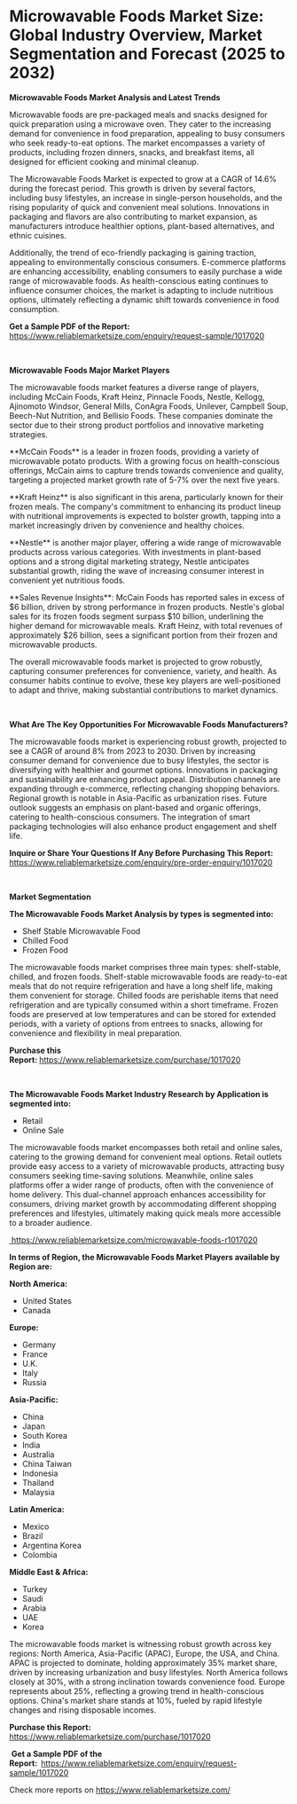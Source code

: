 <p><h1>Microwavable Foods Market Size: Global Industry Overview, Market Segmentation and Forecast (2025 to 2032)</h1></p><p><strong>Microwavable Foods Market Analysis and Latest Trends</strong></p>
<p><p>Microwavable foods are pre-packaged meals and snacks designed for quick preparation using a microwave oven. They cater to the increasing demand for convenience in food preparation, appealing to busy consumers who seek ready-to-eat options. The market encompasses a variety of products, including frozen dinners, snacks, and breakfast items, all designed for efficient cooking and minimal cleanup.</p><p>The Microwavable Foods Market is expected to grow at a CAGR of 14.6% during the forecast period. This growth is driven by several factors, including busy lifestyles, an increase in single-person households, and the rising popularity of quick and convenient meal solutions. Innovations in packaging and flavors are also contributing to market expansion, as manufacturers introduce healthier options, plant-based alternatives, and ethnic cuisines.</p><p>Additionally, the trend of eco-friendly packaging is gaining traction, appealing to environmentally conscious consumers. E-commerce platforms are enhancing accessibility, enabling consumers to easily purchase a wide range of microwavable foods. As health-conscious eating continues to influence consumer choices, the market is adapting to include nutritious options, ultimately reflecting a dynamic shift towards convenience in food consumption.</p></p>
<p><strong>Get a Sample PDF of the Report:&nbsp;</strong> <a href="https://www.reliablemarketsize.com/enquiry/request-sample/1017020?utm_campaign=3552&utm_medium=2&utm_source=Github&utm_content=ia&utm_term=07042025&utm_id=microwavable-foods">https://www.reliablemarketsize.com/enquiry/request-sample/1017020</a></p>
<p>&nbsp;</p>
<p><strong>Microwavable Foods Major Market Players</strong></p>
<p><p>The microwavable foods market features a diverse range of players, including McCain Foods, Kraft Heinz, Pinnacle Foods, Nestle, Kellogg, Ajinomoto Windsor, General Mills, ConAgra Foods, Unilever, Campbell Soup, Beech-Nut Nutrition, and Bellisio Foods. These companies dominate the sector due to their strong product portfolios and innovative marketing strategies.</p><p>**McCain Foods** is a leader in frozen foods, providing a variety of microwavable potato products. With a growing focus on health-conscious offerings, McCain aims to capture trends towards convenience and quality, targeting a projected market growth rate of 5-7% over the next five years.</p><p>**Kraft Heinz** is also significant in this arena, particularly known for their frozen meals. The company's commitment to enhancing its product lineup with nutritional improvements is expected to bolster growth, tapping into a market increasingly driven by convenience and healthy choices.</p><p>**Nestle** is another major player, offering a wide range of microwavable products across various categories. With investments in plant-based options and a strong digital marketing strategy, Nestle anticipates substantial growth, riding the wave of increasing consumer interest in convenient yet nutritious foods.</p><p>**Sales Revenue Insights**: McCain Foods has reported sales in excess of $6 billion, driven by strong performance in frozen products. Nestle's global sales for its frozen foods segment surpass $10 billion, underlining the higher demand for microwavable meals. Kraft Heinz, with total revenues of approximately $26 billion, sees a significant portion from their frozen and microwavable products.</p><p>The overall microwavable foods market is projected to grow robustly, capturing consumer preferences for convenience, variety, and health. As consumer habits continue to evolve, these key players are well-positioned to adapt and thrive, making substantial contributions to market dynamics.</p></p>
<p>&nbsp;</p>
<p><strong>What Are The Key Opportunities For Microwavable Foods Manufacturers?</strong></p>
<p><p>The microwavable foods market is experiencing robust growth, projected to see a CAGR of around 8% from 2023 to 2030. Driven by increasing consumer demand for convenience due to busy lifestyles, the sector is diversifying with healthier and gourmet options. Innovations in packaging and sustainability are enhancing product appeal. Distribution channels are expanding through e-commerce, reflecting changing shopping behaviors. Regional growth is notable in Asia-Pacific as urbanization rises. Future outlook suggests an emphasis on plant-based and organic offerings, catering to health-conscious consumers. The integration of smart packaging technologies will also enhance product engagement and shelf life.</p></p>
<p><strong>Inquire or Share Your Questions If Any Before Purchasing This Report:</strong> <a href="https://www.reliablemarketsize.com/enquiry/pre-order-enquiry/1017020?utm_campaign=3552&utm_medium=2&utm_source=Github&utm_content=ia&utm_term=07042025&utm_id=microwavable-foods">https://www.reliablemarketsize.com/enquiry/pre-order-enquiry/1017020</a></p>
<p>&nbsp;</p>
<p><strong>Market Segmentation</strong></p>
<p><strong>The Microwavable Foods Market Analysis by types is segmented into:</strong></p>
<p><ul><li>Shelf Stable Microwavable Food</li><li>Chilled Food</li><li>Frozen Food</li></ul></p>
<p><p>The microwavable foods market comprises three main types: shelf-stable, chilled, and frozen foods. Shelf-stable microwavable foods are ready-to-eat meals that do not require refrigeration and have a long shelf life, making them convenient for storage. Chilled foods are perishable items that need refrigeration and are typically consumed within a short timeframe. Frozen foods are preserved at low temperatures and can be stored for extended periods, with a variety of options from entrees to snacks, allowing for convenience and flexibility in meal preparation.</p></p>
<p><strong>Purchase this Report:&nbsp;</strong><a href="https://www.reliablemarketsize.com/purchase/1017020?utm_campaign=3552&utm_medium=2&utm_source=Github&utm_content=ia&utm_term=07042025&utm_id=microwavable-foods">https://www.reliablemarketsize.com/purchase/1017020</a></p>
<p>&nbsp;</p>
<p><strong>The Microwavable Foods Market Industry Research by Application is segmented into:</strong></p>
<p><ul><li>Retail</li><li>Online Sale</li></ul></p>
<p><p>The microwavable foods market encompasses both retail and online sales, catering to the growing demand for convenient meal options. Retail outlets provide easy access to a variety of microwavable products, attracting busy consumers seeking time-saving solutions. Meanwhile, online sales platforms offer a wider range of products, often with the convenience of home delivery. This dual-channel approach enhances accessibility for consumers, driving market growth by accommodating different shopping preferences and lifestyles, ultimately making quick meals more accessible to a broader audience.</p></p>
<p><a href="https://www.reliablemarketsize.com/microwavable-foods-r1017020?utm_campaign=3552&utm_medium=2&utm_source=Github&utm_content=ia&utm_term=07042025&utm_id=microwavable-foods">&nbsp;https://www.reliablemarketsize.com/microwavable-foods-r1017020</a></p>
<p><strong>In terms of Region, the Microwavable Foods Market Players available by Region are:</strong></p>
<p>
    <p> <strong> North America: </strong>
        <ul>
            <li>United States</li>
            <li>Canada</li>
        </ul>
        </p> 
    <p> <strong> Europe: </strong>
        <ul>
            <li>Germany</li>
            <li>France</li>
            <li>U.K.</li>
            <li>Italy</li>
            <li>Russia</li>
        </ul>
        </p> 
    <p> <strong> Asia-Pacific: </strong>
        <ul>
            <li>China</li>
            <li>Japan</li>
            <li>South Korea</li>
            <li>India</li>
            <li>Australia</li>
            <li>China Taiwan</li>
            <li>Indonesia</li>
            <li>Thailand</li>
            <li>Malaysia</li>
        </ul>
        </p> 
    <p> <strong> Latin America: </strong>
        <ul>
            <li>Mexico</li>
            <li>Brazil</li>
            <li>Argentina Korea</li>
            <li>Colombia</li>
        </ul>
        </p> 
    <p> <strong> Middle East & Africa: </strong>
        <ul>
            <li>Turkey</li>
            <li>Saudi</li>
            <li>Arabia</li>
            <li>UAE</li>
            <li>Korea</li>
        </ul>
    </p>
    </p>
<p><p>The microwavable foods market is witnessing robust growth across key regions: North America, Asia-Pacific (APAC), Europe, the USA, and China. APAC is projected to dominate, holding approximately 35% market share, driven by increasing urbanization and busy lifestyles. North America follows closely at 30%, with a strong inclination towards convenience food. Europe represents about 25%, reflecting a growing trend in health-conscious options. China's market share stands at 10%, fueled by rapid lifestyle changes and rising disposable incomes.</p></p>
<p><strong>Purchase this Report: </strong><a href="https://www.reliablemarketsize.com/purchase/1017020?utm_campaign=3552&utm_medium=2&utm_source=Github&utm_content=ia&utm_term=07042025&utm_id=microwavable-foods">https://www.reliablemarketsize.com/purchase/1017020</a></p>
<p>&nbsp;<strong>Get a Sample PDF of the Report:&nbsp;&nbsp;</strong><a href="https://www.reliablemarketsize.com/enquiry/request-sample/1017020?utm_campaign=3552&utm_medium=2&utm_source=Github&utm_content=ia&utm_term=07042025&utm_id=microwavable-foods">https://www.reliablemarketsize.com/enquiry/request-sample/1017020</a></p>
<p><strong></strong></p>
<p>Check more reports on <a href="https://www.reliablemarketsize.com/?utm_campaign=3552&utm_medium=2&utm_source=Github&utm_content=ia&utm_term=07042025&utm_id=microwavable-foods">https://www.reliablemarketsize.com/</a></p>